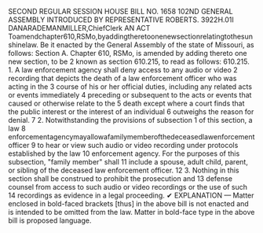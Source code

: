 SECOND REGULAR SESSION
HOUSE BILL NO. 1658
102ND GENERAL ASSEMBLY
INTRODUCED BY REPRESENTATIVE ROBERTS.
3922H.01I DANARADEMANMILLER,ChiefClerk
AN ACT
Toamendchapter610,RSMo,byaddingtheretoonenewsectionrelatingtothesunshinelaw.
Be it enacted by the General Assembly of the state of Missouri, as follows:
Section A. Chapter 610, RSMo, is amended by adding thereto one new section, to be
2 known as section 610.215, to read as follows:
610.215. 1. A law enforcement agency shall deny access to any audio or video
2 recording that depicts the death of a law enforcement officer who was acting in the
3 course of his or her official duties, including any related acts or events immediately
4 preceding or subsequent to the acts or events that caused or otherwise relate to the
5 death except where a court finds that the public interest or the interest of an individual
6 outweighs the reason for denial.
7 2. Notwithstanding the provisions of subsection 1 of this section, a law
8 enforcementagencymayallowafamilymemberofthedeceasedlawenforcementofficer
9 to hear or view such audio or video recording under protocols established by the law
10 enforcement agency. For the purposes of this subsection, "family member" shall
11 include a spouse, adult child, parent, or sibling of the deceased law enforcement officer.
12 3. Nothing in this section shall be construed to prohibit the prosecution and
13 defense counsel from access to such audio or video recordings or the use of such
14 recordings as evidence in a legal proceeding.
✔
EXPLANATION — Matter enclosed in bold-faced brackets [thus] in the above bill is not enacted and is
intended to be omitted from the law. Matter in bold-face type in the above bill is proposed language.